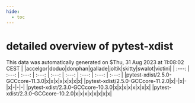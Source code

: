 ```yaml
---
hide:
  - toc
---
```


detailed overview of pytest-xdist
=================================


This data was automatically generated on $Thu, 31 Aug 2023 at 11:08:02 CEST
| |accelgor|doduo|donphan|gallade|joltik|skitty|swalot|victini|
| :---: | :---: | :---: | :---: | :---: | :---: | :---: | :---: | :---: |
|pytest-xdist/2.5.0-GCCcore-11.3.0|x|x|x|x|x|x|x|x|
|pytest-xdist/2.5.0-GCCcore-11.2.0|x|-|x|-|x|-|-|-|
|pytest-xdist/2.3.0-GCCcore-10.3.0|x|x|x|x|x|x|x|x|
|pytest-xdist/2.3.0-GCCcore-10.2.0|x|x|x|x|x|x|x|x|
